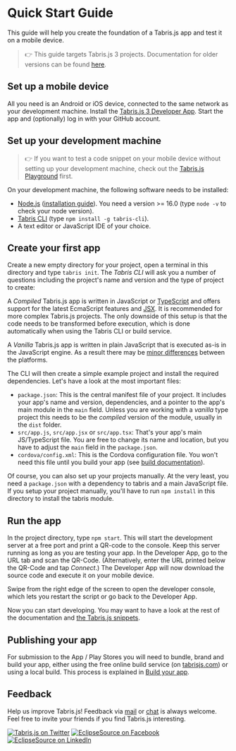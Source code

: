 ---
---
# Quick Start Guide

This guide will help you create the foundation of a Tabris.js app and test it on a mobile device.

> :point_right: This guide targets Tabris.js 3 projects. Documentation for older versions can be found [here](https://docs.tabris.com/).

## Set up a mobile device

All you need is an Android or iOS device, connected to the same network as your development machine.
Install the [Tabris.js 3 Developer App](developer-app.md).
Start the app and (optionally) log in with your GitHub account.

## Set up your development machine

> :point_right: If you want to test a code snippet on your mobile device without setting up your development machine, check out the [Tabris.js Playground](https://playground.tabris.com/) first.

On your development machine, the following software needs to be installed:

- [Node.js](https://nodejs.org/) ([installation guide](https://docs.npmjs.com/getting-started/installing-node)). You need a version >= 16.0 (type `node -v` to check your node version).
- [Tabris CLI](https://www.npmjs.com/package/tabris-cli) (type `npm install -g tabris-cli`).
- A text editor or JavaScript IDE of your choice.

## Create your first app

Create a new empty directory for your project, open a terminal in this directory and type `tabris init`.
The _Tabris CLI_ will ask you a number of questions including the project's name and version and the type of project to create:

A _Compiled_ Tabris.js app is written in JavaScript or [TypeScript](./typescript.md) and offers support for the latest EcmaScript features and [JSX](./declarative-ui.md). It is recommended for more complex Tabris.js projects. The only downside of this setup is that the code needs to be transformed before execution, which is done automatically when using the Tabris CLI or build service.

A _Vanilla_ Tabris.js app is written in plain JavaScript that is executed as-is in the JavaScript engine. As a result there may be [minor differences](./runtime.md) between the platforms.

The CLI will then create a simple example project and install the required dependencies. Let's have a look at the most important files:

- `package.json`: This is the central manifest file of your project. It includes your app's name and version, dependencies, and a pointer to the app's main module in the `main` field. Unless you are working with a _vanilla_ type project this needs to be the _compiled_ version of the module, usually in the `dist` folder.
- `src/app.js`, `src/app.jsx` or `src/app.tsx`: That's your app's main JS/TypeScript file. You are free to change its name and location, but you have to adjust the `main` field in the `package.json`.
- `cordova/config.xml`: This is the Cordova configuration file. You won't need this file until you build your app (see [build documentation](./build.md)).

Of course, you can also set up your projects manually. At the very least, you need a `package.json` with a dependency to tabris and a main JavaScript file. If you setup your project manually, you'll have to run `npm install` in this directory to install the tabris module.

## Run the app

In the project directory, type `npm start`. This will start the development server at a free port and print a QR-code to the console. Keep this server running as long as you are testing your app. In the Developer App, go to the URL tab and scan the QR-Code. (Alternatively, enter the URL printed below the QR-Code and tap *Connect*.) The Developer App will now download the source code and execute it on your mobile device.

Swipe from the right edge of the screen to open the developer console, which lets you restart the script or go back to the Developer App.

Now you can start developing. You may want to have a look at the rest of the documentation and [the Tabris.js snippets](${doc:snippetsUrl}).

## Publishing your app

For submission to the App / Play Stores you will need to bundle, brand and build your app, either using the free online build service (on [tabrisjs.com](http://tabrisjs.com)) or using a local build. This process is explained in [Build your app](build.md).

## Feedback

Help us improve Tabris.js! Feedback via [mail](mailto:care@tabrisjs.com?subject=Feedback) or [chat](https://tabrisjs.herokuapp.com/) is always welcome. Feel free to invite your friends if you find Tabris.js interesting.

[![Tabris.js on Twitter](img/social-logo-twitter.png)](https://twitter.com/tabrisjs)
[![EclipseSource on Facebook](img/social-logo-facebook.png)](https://www.facebook.com/eclipsesource)
[![EclipseSource on LinkedIn](img/social-logo-linkedin.png)](https://www.linkedin.com/company/eclipsesource)
